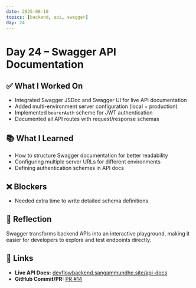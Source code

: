 ```yaml
---
date: 2025-08-10
topics: [backend, api, swagger]
day: 24
---
```


# Day 24 – Swagger API Documentation

## ✅ What I Worked On
- Integrated Swagger JSDoc and Swagger UI for live API documentation
- Added multi-environment server configuration (local + production)
- Implemented `bearerAuth` scheme for JWT authentication
- Documented all API routes with request/response schemas

## 📚 What I Learned
- How to structure Swagger documentation for better readability
- Configuring multiple server URLs for different environments
- Defining authentication schemes in API docs

## ❌ Blockers
- Needed extra time to write detailed schema definitions

## 🧠 Reflection
Swagger transforms backend APIs into an interactive playground, making it easier for developers to explore and test endpoints directly.


## 🔗 Links
- **Live API Docs:** [devflowbackend.sangammundhe.site/api-docs](https://devflowbackend.sangammundhe.site/api-docs)  
- **GitHub Commit/PR:** [PR #14](https://github.com/Sangam5756/devflow/pull/14)